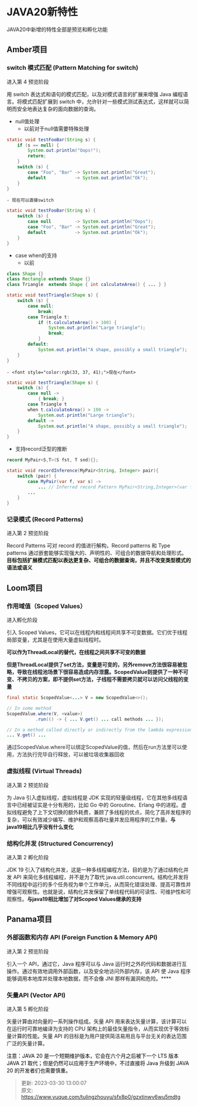# JAVA20新特性

JAVA20中新增的特性全部是预览和孵化功能

## Amber项目
### switch 模式匹配 (Pattern Matching for switch) 
进入第 4 预览阶段

用 switch 表达式和语句的模式匹配，以及对模式语言的扩展来增强 Java 编程语言。将模式匹配扩展到 switch 中，允许针对一些模式测试表达式，这样就可以简明而安全地表达复杂的面向数据的查询。

+ null值处理
    - 以前对于null值需要特殊处理

```java
static void testFooBar(String s) {
    if (s == null) {
        System.out.println("Oops!");
        return;
    }
    switch (s) {
        case "Foo", "Bar" -> System.out.println("Great");
        default           -> System.out.println("Ok");
    }
}
```

    - 现在可以直接switch

```java
static void testFooBar(String s) {
    switch (s) {
        case null         -> System.out.println("Oops");
        case "Foo", "Bar" -> System.out.println("Great");
        default           -> System.out.println("Ok");
    }
}
```

+ <font style="color:rgb(33, 37, 41);">case when的支持</font>
    - <font style="color:rgb(33, 37, 41);">以前</font>

```java
class Shape {}
class Rectangle extends Shape {}
class Triangle  extends Shape { int calculateArea() { ... } }

static void testTriangle(Shape s) {
    switch (s) {
        case null:
            break;
        case Triangle t:
            if (t.calculateArea() > 100) {
                System.out.println("Large triangle");
                break;
            }
        default:
            System.out.println("A shape, possibly a small triangle");
    }
}
```

    - <font style="color:rgb(33, 37, 41);">现在</font>

```java
static void testTriangle(Shape s) {
    switch (s) {
        case null -> 
            { break; }
        case Triangle t
        when t.calculateArea() > 100 ->
            System.out.println("Large triangle");
        default ->
            System.out.println("A shape, possibly a small triangle");
    }
}
```

+ <font style="color:rgb(33, 37, 41);">支持record泛型的推断</font>

```java
record MyPair<S,T>(S fst, T snd){};

static void recordInference(MyPair<String, Integer> pair){
    switch (pair) {
        case MyPair(var f, var s) -> 
            ... // Inferred record Pattern MyPair<String,Integer>(var f, var s)
        ...
    }
}
```

### 记录模式 (Record Patterns) 
进入第 2 预览阶段

Record Patterns 可对 record 的值进行解构，Record patterns 和 Type patterns 通过嵌套能够实现强大的、声明性的、可组合的数据导航和处理形式。**<font style="color:rgb(11, 19, 4);">目标包括扩展模式匹配以表达更复杂、可组合的数据查询，并且不改变类型模式的语法或语义</font>**

## Loom项目
### 作用域值（Scoped Values）
进入孵化阶段

引入 Scoped Values，它可以在线程内和线程间共享不可变数据。它们优于线程局部变量，尤其是在使用大量虚拟线程时。

**可以作为ThreadLocal的替代，在线程之间共享不可变的数据**

**<font style="color:rgb(33, 37, 41);">但是ThreadLocal提供了set方法，变量是可变的，另外remove方法很容易被忽略，导致在线程池场景下很容易造成内存泄露。ScopedValue则提供了一种不可变、不拷贝的方案，即不提供set方法，子线程不需要拷贝就可以访问父线程的变量</font>**

```java
final static ScopedValue<...> V = new ScopedValue<>();

// In some method
ScopedValue.where(V, <value>)
           .run(() -> { ... V.get() ... call methods ... });

// In a method called directly or indirectly from the lambda expression
... V.get() ...
```

<font style="color:rgb(33, 37, 41);">通过ScopedValue.where可以绑定ScopedValue的值，然后在run方法里可以使用，方法执行完毕自行释放，可以被垃圾收集器回收</font>

### 虚拟线程 (Virtual Threads) 
进入第 2 预览阶段

为 Java 引入虚拟线程，虚拟线程是 JDK 实现的轻量级线程，它在其他多线程语言中已经被证实是十分有用的，比如 Go 中的 Goroutine、Erlang 中的进程。虚拟线程避免了上下文切换的额外耗费，兼顾了多线程的优点，简化了高并发程序的复杂，可以有效减少编写、维护和观察高吞吐量并发应用程序的工作量。**与java19相比几乎没有什么变化**

### 结构化并发 (Structured Concurrency)
 进入第 2 孵化阶段

JDK 19 引入了结构化并发，这是一种多线程编程方法，目的是为了通过结构化并发 API 来简化多线程编程，并不是为了取代 java.util.concurrent。结构化并发将不同线程中运行的多个任务视为单个工作单元，从而简化错误处理、提高可靠性并增强可观察性。也就是说，结构化并发保留了单线程代码的可读性、可维护性和可观察性。**与java19相比增加了对Scoped Values继承的支持**

## Panama项目
### 外部函数和内存 API (Foreign Function & Memory API) 
进入第 2 预览阶段

引入一个 API，通过它，Java 程序可以与 Java 运行时之外的代码和数据进行互操作。通过有效地调用外部函数，以及安全地访问外部内存，该 API 使 Java 程序能够调用本地库并处理本地数据，而不会像 JNI 那样有漏洞和危险。****

### 矢量API (Vector API) 
进入第 5 孵化阶段

矢量计算由对向量的一系列操作组成。矢量 API 用来表达矢量计算，该计算可以在运行时可靠地编译为支持的 CPU 架构上的最佳矢量指令，从而实现优于等效标量计算的性能。矢量 API 的目标是为用户提供简洁易用且与平台无关的表达范围广泛的矢量计算。

<font style="color:rgb(0, 0, 0);"></font>

<font style="color:rgb(0, 0, 0);">注意：JAVA 20 是一个短期维护版本，它会在六个月之后被下一个 LTS 版本 JAVA 21 取代；但是仍然可以应用于生产环境中，不过直接将 Java 升级到 JAVA 20 的开发者们也需要慎重。</font>



> 更新: 2023-03-30 13:00:07  
> 原文: <https://www.yuque.com/tulingzhouyu/sfx8p0/gzxtinwv6wu5mdtg>